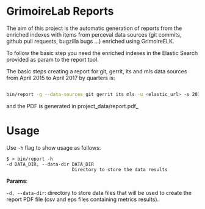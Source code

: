 # GrimoireLab Reports

The aim of this project is the automatic generation of reports from the enriched indexes with items from perceval data sources (git commits, github pull requests, bugzilla bugs ...) enriched using GrimoireELK.

To follow the basic step you need the enriched indexes in the Elastic Search provided as param to the report tool.

The basic steps creating a report for git, gerrit, its and mls data sources from April 2015 to April 2017 by quarters is:

```bash

bin/report -g --data-sources git gerrit its mls -u <elastic_url> -s 2015-04-01 -e 2017-04-01 -d project_data -i quarter
```

and the PDF is generated in project_data/report.pdf_

# Usage

Use `-h` flag to show usage as follows:
```
$ > bin/report -h
-d DATA_DIR, --data-dir DATA_DIR
                        Directory to store the data results
```
**Params**:

`-d, --data-dir`: directory to store data files that will be used to create the report PDF file (csv and eps files containing metrics results).
